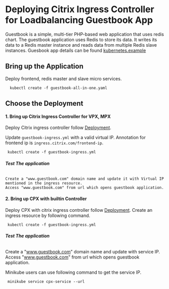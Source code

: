 # **Deploying Citrix Ingress Controller for Loadbalancing Guestbook App**

   Guestbook is a simple, multi-tier PHP-based web application that uses redis chart.
   The guestbook application uses Redis to store its data. It writes its data to a Redis master instance and reads data from multiple Redis slave instances.
   Guesbook app details can be found [kubernetes.example](https://kubernetes.io/docs/tutorials/stateless-application/guestbook/)

## **Bring up the Application**
  Deploy frontend, redis master and slave micro services.   
  ```
    kubectl create -f guestbook-all-in-one.yaml
  ```

## **Choose the  Deployment**

#### **1. Bring up Citrix Ingress Controller for VPX, MPX**
   Deploy Citrix ingress controller follow [Deployment](../../deployment).

   Update `guestbook-ingress.yml` with a valid virtual IP. Annotation for frontend ip is `ingress.citrix.com/frontend-ip`.

   ```
    kubectl create -f guestbook-ingress.yml
   ```
######  **Test The application**
    Create a "www.guestbook.com" domain name and update it with Virtual IP mentioned in the ingress resource. 
    Access "www.guestbook.com" from url which opens guestbook application. 
       

#### **2. Bring up CPX with builtin Controller**

   Deploy CPX with citrix ingress controller follow [Deployment](../../deployment).
   Create an ingress resource by following command.
   ```
    kubectl create -f guestbook-ingress.yml
   ```
######  **Test The application**
   Create a "www.guestbook.com" domain name and update with service IP. Access "www.guestbook.com" from url which opens guestbook application. 
   
   Minikube users can use following command to get the service IP.
   ```
    minikube service cpx-service --url 
   ```

